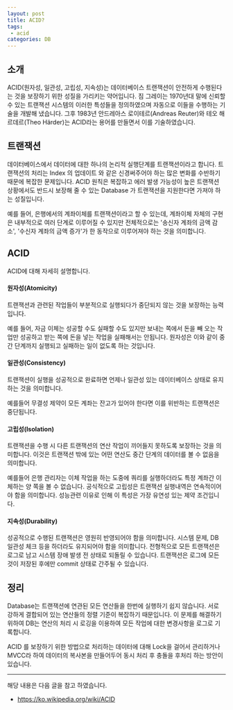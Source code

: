 ```yaml
---
layout: post
title: ACID? 
tags:
 - acid
categories: DB
---
```


## 소개
ACID(원자성, 일관성, 고립성, 지속성)는 데이터베이스 트랜잭션이 안전하게 수행된다는 것을 보장하기 위한 성질을 가리키는 약어입니다. 짐 그레이는 1970년대 말에 신뢰할 수 있는 트랜잭션 시스템의 이러한 특성들을 정의하였으며 자동으로 이들을 수행하는 기술을 개발해 냈습니다. 그후 1983년 안드레아스 로이테르(Andreas Reuter)와 테오 해르데르(Theo Härder)는 ACID라는 용어를 만들면서 이를 기술하였습니다.

## 트랜잭션
데이터베이스에서 데이터에 대한 하나의 논리적 실행단계를 트랜잭션이라고 합니다. 트랜잭션의 처리는 Index 의 업데이트 와 같은 신경써주어야 하는 많은 변화를 수반하기 때문에 복잡한 문제입니다. ACID 원칙은 복잡하고 에러 발생 가능성이 높은 트랜잭션 상황에서도 반드시 보장해 줄 수 있는 Database 가 트랜잭션을 지원한다면 가져야 하는 성질입니다.

예를 들어, 은행에서의 계좌이체를 트랜잭션이라고 할 수 있는데, 계좌이체 자체의 구현은 내부적으로 여러 단계로 이루어질 수 있지만 전체적으로는 '송신자 계좌의 금액 감소', '수신자 계좌의 금액 증가'가 한 동작으로 이루어져야 하는 것을 의미합니다.

## ACID
ACID에 대해 자세히 설명합니다.

#### 원자성(Atomicity)
트랜잭션과 관련된 작업들이 부분적으로 실행되다가 중단되지 않는 것을 보장하는 능력입니다. 

예를 들어, 자금 이체는 성공할 수도 실패할 수도 있지만 보내는 쪽에서 돈을 빼 오는 작업만 성공하고 받는 쪽에 돈을 넣는 작업을 실패해서는 안됩니다. 원자성은 이와 같이 중간 단계까지 실행되고 실패하는 일이 없도록 하는 것입니다.

#### 일관성(Consistency)
트랜잭션이 실행을 성공적으로 완료하면 언제나 일관성 있는 데이터베이스 상태로 유지하는 것을 의미합니다. 

예를들어 무결성 제약이 모든 계좌는 잔고가 있어야 한다면 이를 위반하는 트랜잭션은 중단됩니다.

#### 고립성(Isolation)
트랜잭션을 수행 시 다른 트랜잭션의 연산 작업이 끼어들지 못하도록 보장하는 것을 의미합니다. 이것은 트랜잭션 밖에 있는 어떤 연산도 중간 단계의 데이터를 볼 수 없음을 의미합니다. 

예를들어 은행 관리자는 이체 작업을 하는 도중에 쿼리를 실행하더라도 특정 계좌간 이체하는 양 쪽을 볼 수 없습니다. 공식적으로 고립성은 트랜잭션 실행내역은 연속적이어야 함을 의미합니다. 성능관련 이유로 인해 이 특성은 가장 유연성 있는 제약 조건입니다.

#### 지속성(Durability)
성공적으로 수행된 트랜잭션은 영원히 반영되어야 함을 의미합니다. 시스템 문제, DB 일관성 체크 등을 하더라도 유지되어야 함을 의미합니다. 전형적으로 모든 트랜잭션은 로그로 남고 시스템 장애 발생 전 상태로 되돌릴 수 있습니다. 트랜잭션은 로그에 모든 것이 저장된 후에만 commit 상태로 간주될 수 있습니다.

## 정리
Database는 트랜잭션에 연관된 모든 연산들을 한번에 실행하기 쉽지 않습니다. 서로 강하게 결합되어 있는 연산들의 정렬 기준이 복잡하기 때문입니다. 이 문제를 해결하기 위하여 DB는 연산의 처리 시 로깅을 이용하여 모든 작업에 대한 변경사항을 로그로 기록합니다. 

ACID 를 보장하기 위한 방법으로 처리하는 데이터에 대해 Lock을 걸어서 관리하거나 MVCC라 하여 데이터의 복사본을 만들어두어 동시 처리 후 충돌을 후처리 하는 방안이 있습니다.


----
해당 내용은 다음 글을 참고 하였습니다.
- https://ko.wikipedia.org/wiki/ACID